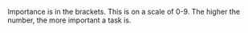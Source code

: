 Importance is in the brackets.  This is on a scale of 0-9.  The higher the number, the more important a task is.

